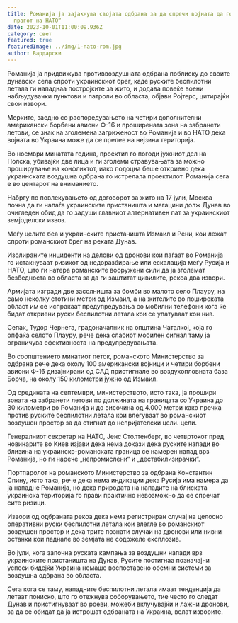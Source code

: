 ```yaml
---
title: Романија ја зајакнува својата одбрана за да спречи војната да го „премине
  прагот на НАТО“
date: 2023-10-01T11:00:09.936Z
category: свет
featured: true
featuredImage: ../img/1-nato-rom.jpg
author: Вардарски
---
```

Романија ја придвижува противвоздушната одбрана поблиску до своите дунавски села спроти украинскиот брег, каде руските беспилотни летала ги нападнаа постројките за жито, и додава повеќе воени набљудувачки пунктови и патроли во областа, објави Ројтерс, цитирајќи свои извори.

Мерките, заедно со распоредувањето на четири дополнителни американски борбени авиони Ф-16 и проширената зона на забранети летови, се знак на зголемена загриженост во Романија и во НАТО дека војната во Украина може да се прелее на нејзина територија.

Во ноември минатата година, проектил го погоди јужниот дел на Полска, убивајќи две лица и ги зголеми стравувањата за можно проширување на конфликтот, иако подоцна беше откриено дека украинската воздушна одбрана го истрелала проектилот. Романија сега е во центарот на вниманието.

Набргу по повлекувањето од договорот за жито на 17 јули, Москва почна да ги напаѓа украинските пристаништа и магацини долж Дунав во очигледен обид да го задуши главниот алтернативен пат за украинскиот земјоделски извоз.

Меѓу целите беа и украинските пристаништа Измаил и Рени, кои лежат спроти романскиот брег на реката Дунав.

Изолираните инциденти на делови од дронови кои паѓаат во Романија го истакнуваат ризикот од недоразбирање или ескалација меѓу Русија и НАТО, што ги натера романските вооружени сили да ја зголемат безбедноста во областа за да ги заштитат цивилите, рекоа два извори.

Армијата изгради две засолништа за бомби во малото село Плауру, на само неколку стотини метри од Измаил, а на жителите во пошироката област им се испраќаат предупредувања со мобилни телефони кога ќе бидат откриени руски беспилотни летала кои се упатуваат кон нив.

Сепак, Тудор Чернега, градоначалник на општина Чаталкој, која го опфаќа селото Плауру, рече дека слабиот мобилен сигнал таму ја ограничува ефективноста на предупредувањата.

Во соопштението минатиот петок, романското Министерство за одбрана рече дека околу 100 американски војници и четири борбени авиони Ф-16 дизајнирани од САД пристигнале во воздухопловната база Борча, на околу 150 километри јужно од Измаил.

Од средината на септември, министерството, исто така, ја прошири зоната на забранети летови по должината на границата со Украина до 30 километри во Романија и до височина од 4.000 метри како пречка против руските беспилотни летала кои влегуваат во романскиот воздушен простор за да стигнат до непријателски цели. цели.

Генералниот секретар на НАТО, Јенс Столтенберг, во четвртокот пред новинарите во Киев изјави дека нема докази дека руските напади во близина на украинско-романската граница се намерен напад врз Романија, но ги нарече „непромислени“ и „дестабилизирачки“.

Портпаролот на романското Министерство за одбрана Константин Спину, исто така, рече дека нема индикации дека Русија има намера да ја нападне Романија, но дека природата на нападите на блиската украинска територија го прави практично невозможно да се спречат сите ризици.

Извори од одбраната рекоа дека нема регистриран случај на целосно оперативни руски беспилотни летала кои влегле во романскиот воздушен простор и дека трите познати случаи на дронови или нивни останки кои паднале во земјата не содржеле експлозив.

Во јули, кога започна руската кампања за воздушни напади врз украинските пристаништа на Дунав, Русите постигнаа позначајни успеси бидејќи Украина немаше воспоставено обемни системи за воздушна одбрана во областа.

Сега кога се таму, нападните беспилотни летала имаат тенденција да летаат пониско, што го отежнува соборувањето, тие често го следат Дунав и пристигнуваат во роеви, можеби вклучувајќи и лажни дронови, за да се обидат да ја истрошат одбраната на Украина, велат изворите.